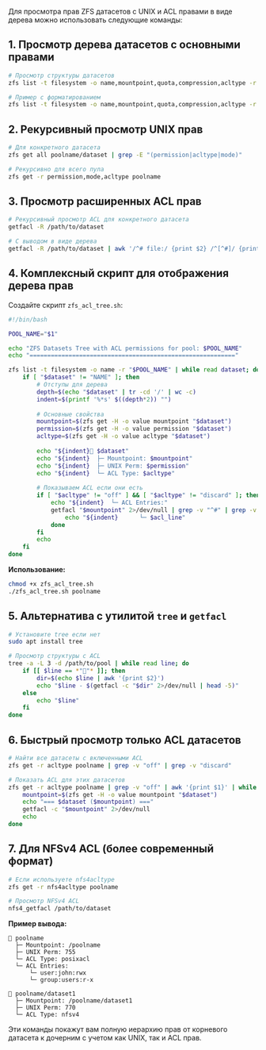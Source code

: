 Для просмотра прав ZFS датасетов с UNIX и ACL правами в виде дерева можно использовать следующие команды:

## 1. Просмотр дерева датасетов с основными правами

```bash
# Просмотр структуры датасетов
zfs list -t filesystem -o name,mountpoint,quota,compression,acltype -r poolname

# Пример с форматированием
zfs list -t filesystem -o name,mountpoint,quota,compression,acltype -r poolname | tree --fromfile
```

## 2. Рекурсивный просмотр UNIX прав

```bash
# Для конкретного датасета
zfs get all poolname/dataset | grep -E "(permission|acltype|mode)"

# Рекурсивно для всего пула
zfs get -r permission,mode,acltype poolname
```

## 3. Просмотр расширенных ACL прав

```bash
# Рекурсивный просмотр ACL для конкретного датасета
getfacl -R /path/to/dataset

# С выводом в виде дерева
getfacl -R /path/to/dataset | awk '/^# file:/ {print $2} /^[^#]/ {print "  "$0}'
```

## 4. Комплексный скрипт для отображения дерева прав

Создайте скрипт `zfs_acl_tree.sh`:

```bash
#!/bin/bash

POOL_NAME="$1"

echo "ZFS Datasets Tree with ACL permissions for pool: $POOL_NAME"
echo "=========================================================="

zfs list -t filesystem -o name -r "$POOL_NAME" | while read dataset; do
    if [ "$dataset" != "NAME" ]; then
        # Отступы для дерева
        depth=$(echo "$dataset" | tr -cd '/' | wc -c)
        indent=$(printf '%*s' $((depth*2)) "")
        
        # Основные свойства
        mountpoint=$(zfs get -H -o value mountpoint "$dataset")
        permission=$(zfs get -H -o value permission "$dataset")
        acltype=$(zfs get -H -o value acltype "$dataset")
        
        echo "${indent}📁 $dataset"
        echo "${indent}  ├─ Mountpoint: $mountpoint"
        echo "${indent}  ├─ UNIX Perm: $permission"
        echo "${indent}  └─ ACL Type: $acltype"
        
        # Показываем ACL если они есть
        if [ "$acltype" != "off" ] && [ "$acltype" != "discard" ]; then
            echo "${indent}  └─ ACL Entries:"
            getfacl "$mountpoint" 2>/dev/null | grep -v "^#" | grep -v "^$" | while read acl_line; do
                echo "${indent}      └─ $acl_line"
            done
        fi
        echo
    fi
done
```

**Использование:**
```bash
chmod +x zfs_acl_tree.sh
./zfs_acl_tree.sh poolname
```

## 5. Альтернатива с утилитой `tree` и `getfacl`

```bash
# Установите tree если нет
sudo apt install tree

# Просмотр структуры с ACL
tree -a -L 3 -d /path/to/pool | while read line; do
    if [[ $line == *"📁"* ]]; then
        dir=$(echo $line | awk '{print $2}')
        echo "$line - $(getfacl -c "$dir" 2>/dev/null | head -5)"
    else
        echo "$line"
    fi
done
```

## 6. Быстрый просмотр только ACL датасетов

```bash
# Найти все датасеты с включенными ACL
zfs get -r acltype poolname | grep -v "off" | grep -v "discard"

# Показать ACL для этих датасетов
zfs get -r acltype poolname | grep -v "off" | awk '{print $1}' | while read dataset; do
    mountpoint=$(zfs get -H -o value mountpoint "$dataset")
    echo "=== $dataset ($mountpoint) ==="
    getfacl -c "$mountpoint" 2>/dev/null
    echo
done
```

## 7. Для NFSv4 ACL (более современный формат)

```bash
# Если используете nfs4acltype
zfs get -r nfs4acltype poolname

# Просмотр NFSv4 ACL
nfs4_getfacl /path/to/dataset
```

**Пример вывода:**
```
📁 poolname
  ├─ Mountpoint: /poolname
  ├─ UNIX Perm: 755
  └─ ACL Type: posixacl
  └─ ACL Entries:
      └─ user:john:rwx
      └─ group:users:r-x

📁 poolname/dataset1
  ├─ Mountpoint: /poolname/dataset1
  ├─ UNIX Perm: 770
  └─ ACL Type: nfsv4
```

Эти команды покажут вам полную иерархию прав от корневого датасета к дочерним с учетом как UNIX, так и ACL прав.

